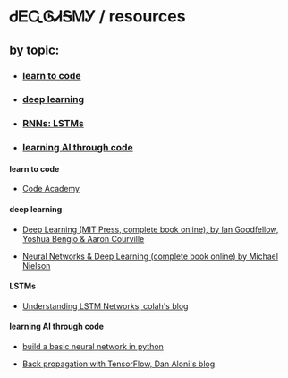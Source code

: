 # ᏧᎬᏩᎶᏗᎦᎷᎩ / resources
## by topic:

* ### [learn to code](#learn-to-code)

* ### [deep learning](#deep-learning)

* ### [RNNs: LSTMs](#lstms)

* ### [learning AI through code](#learning-ai-through-code)


#### learn to code

* [Code Academy](https://www.codecademy.com/learn/learn-how-to-code)

#### deep learning

* [Deep Learning (MIT Press, complete book online), by Ian Goodfellow, Yoshua Bengio & Aaron Courville](http://www.deeplearningbook.org/)

* [Neural Networks & Deep Learning (complete book online) by Michael Nielson](http://neuralnetworksanddeeplearning.com/)

#### LSTMs

* [Understanding LSTM Networks, colah's blog](http://colah.github.io/posts/2015-08-Understanding-LSTMs/)

#### learning AI through code

* [build a basic neural network in python](http://iamtrask.github.io/2015/07/12/basic-python-network/)

* [Back propagation with TensorFlow, Dan Aloni's blog](http://blog.aloni.org/posts/backprop-with-tensorflow/)

